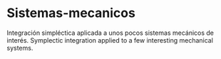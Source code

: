 # Sistemas-mecanicos
Integración simpléctica aplicada a unos pocos sistemas mecánicos de interés.
Symplectic integration applied to a few interesting mechanical systems.

